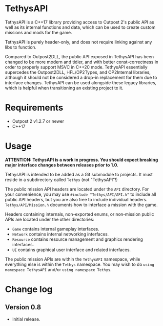 # TethysAPI

TethysAPI is a C++17 library providing access to Outpost 2's public API as well as its internal functions and data, which can be used to create custom missions and mods for the game.

TethysAPI is purely header-only, and does not require linking against any libs to function.

Compared to Outpost2DLL, the public API exposed in TethysAPI has been changed to be more modern and tidier, and with better const-correctness in order to properly support MSVC in C++20 mode. TethysAPI essentially supercedes the Outpost2DLL, HFL/OP2Types, and OP2Internal libraries, although it should not be considered a drop-in replacement for them due to interface changes. TethysAPI can be used alongside these legacy libraries, which is helpful when transitioning an existing project to it.

# Requirements

* Outpost 2 v1.2.7 or newer
* C++17

# Usage

**ATTENTION: TethysAPI is a work in progress. You should expect breaking major interface changes between releases prior to 1.0.**

TethysAPI is intended to be added as a Git submodule to projects. It must reside in a subdirectory called `Tethys` (not "TethysAPI"!)

The public mission API headers are located under the `API` directory. For your convenience, you may use `#include "Tethys/API/API.h"` to include all public API headers, but you are also free to include individual headers. `Tethys/API/Mission.h` documents how to interface a mission with the game.

Headers containing internals, non-exported enums, or non-mission public APIs are located under the other directories:
* `Game` contains internal gameplay interfaces.
* `Network` contains internal networking interfaces.
* `Resource` contains resource management and graphics rendering interfaces.
* `UI` contains graphical user interface and related interfaces.

The public mission APIs are within the `TethysAPI` namespace, while everything else is within the `Tethys` namespace. You may wish to do `using namespace TethysAPI` and/or `using namespace Tethys`.

# Change log

## Version 0.8
* Initial release.
